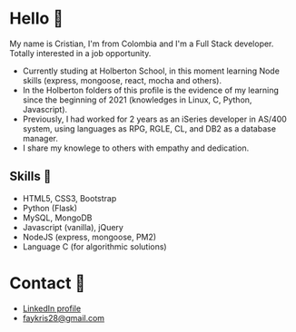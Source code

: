 # Hello 👋
My name is Cristian, I'm from Colombia and I'm a Full Stack developer. Totally interested in a job opportunity.

* Currently studing at Holberton School, in this moment learning Node skills (express, mongoose, react, mocha and others).
* In the Holberton folders of this profile is the evidence of my learning since the beginning of 2021 (knowledges in Linux, C, Python, Javascript).
* Previously, I had worked for 2 years as an iSeries developer in AS/400 system, using languages as RPG, RGLE, CL, and DB2 as a database manager.
* I share my knowlege to others with empathy and dedication.

## Skills 🧠
* HTML5, CSS3, Bootstrap
* Python (Flask)
* MySQL, MongoDB
* Javascript (vanilla), jQuery
* NodeJS (express, mongoose, PM2)
* Language C (for algorithmic solutions)

# Contact 📲
* [LinkedIn profile](https://www.linkedin.com/in/cristian-pinzon28/)
* faykris28@gmail.com
